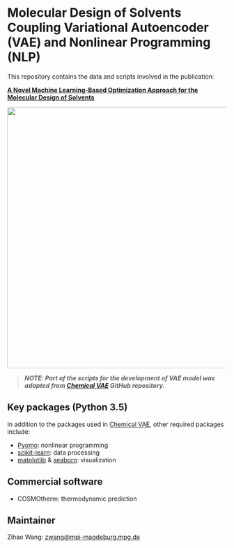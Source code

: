 # Molecular Design of Solvents Coupling Variational Autoencoder (VAE) and Nonlinear Programming (NLP)


This repository contains the data and scripts involved in the publication:

**[A Novel Machine Learning-Based Optimization Approach for the Molecular Design of Solvents](https://doi.org/10.1016/B978-0-323-95879-0.50247-2)**

<img src="https://github.com/zwang1995/solvent-VAE-NLP/blob/main/solvent-VAE-NLP.png" width="600">

> ***NOTE: Part of the scripts for the development of VAE model was adapted from [Chemical VAE](https://github.com/aspuru-guzik-group/chemical_vae) GitHub repository.***

## Key packages (Python 3.5)
In addition to the packages used in [Chemical VAE](https://github.com/aspuru-guzik-group/chemical_vae), other required packages include:
* [Pyomo](http://www.pyomo.org/): nonlinear programming
* [scikit-learn](https://scikit-learn.org/stable/): data processing
* [matplotlib](https://matplotlib.org/) & [seaborn](https://seaborn.pydata.org/): visualization

## Commercial software
* COSMOtherm: thermodynamic prediction

## Maintainer
Zihao Wang: zwang@mpi-magdeburg.mpg.de
